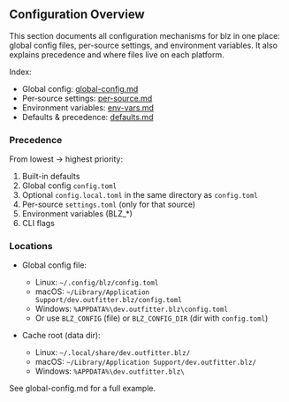 ## Configuration Overview

This section documents all configuration mechanisms for blz in one place: global config files, per-source settings, and environment variables. It also explains precedence and where files live on each platform.

Index:
- Global config: [global-config.md](./global-config.md)
- Per‑source settings: [per-source.md](./per-source.md)
- Environment variables: [env-vars.md](./env-vars.md)
- Defaults & precedence: [defaults.md](./defaults.md)

### Precedence

From lowest → highest priority:
1) Built-in defaults
2) Global config `config.toml`
3) Optional `config.local.toml` in the same directory as `config.toml`
4) Per-source `settings.toml` (only for that source)
5) Environment variables (BLZ_*)
6) CLI flags

### Locations

- Global config file:
  - Linux: `~/.config/blz/config.toml`
  - macOS: `~/Library/Application Support/dev.outfitter.blz/config.toml`
  - Windows: `%APPDATA%\dev.outfitter.blz\config.toml`
  - Or use `BLZ_CONFIG` (file) or `BLZ_CONFIG_DIR` (dir with `config.toml`)

- Cache root (data dir):
  - Linux: `~/.local/share/dev.outfitter.blz/`
  - macOS: `~/Library/Application Support/dev.outfitter.blz/`
  - Windows: `%APPDATA%\dev.outfitter.blz\`

See global-config.md for a full example.
